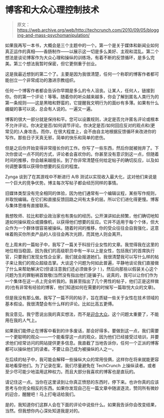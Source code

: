 # 博客和大众心理控制技术

> 原文：<https://web.archive.org/web/http://techcrunch.com/2010/09/05/blogging-and-mass-psychomanipulation/>

如果我再写一本书，大概会是三个主题中的一个。第一个是关于媒体和新闻业如何真正运作的真相——香肠制作——以展示这一切是多么美好、主观和混乱。第二个想法是谈论博客作为大众心理和操纵的训练场，有着不断的反馈循环，是多么完美。第三个想法我暂时保密，但它更侧重于创业。

这是我最近想到的第二个了。主要是因为我很清楚，任何一个称职的博客作者都可能创立一个非常成功的激进宗教组织。

任何一个博客作者都会告诉你早期是多么的令人沮丧。让某人，任何人，链接到你。你的第一个评论！等等。随着你的听众越来越多，你会了解到匿名人类行为的第一条规则——这是黑暗和野蛮的，它提醒我文明行为的面纱有多薄。如果有什么龌龊的事可以说，总会有人说的。一遍又一遍。

博客的很大一部分就是保持和平。您可以设置规则，决定是否允许匿名评论或根本不允许评论。你决定是否/如何调节评论。你决定是否/如何回应反对的观点和(更常见的)人身攻击。而你，在很大程度上，会不由自主地根据反馈循环来改进你的写作。那些日子天真无邪，简单的快乐和简单的悲伤。

但是之后你开始变得非常擅长你的工作。你写了一些东西，然后你就被抛弃了。下次你尝试一点不同的方式，评论者会喜欢你的。你甚至没有意识到这一点，但随着时间的推移，你会越来越擅长。到了你非常清楚任何给定帖子的确切反应，以及如何调整事情以获得你想要的反应的程度。

Zynga 谈到了在其游戏中不断进行 A/B 测试以实现收入最大化，这对他们来说是一个巨大的竞争优势。博主每次写帖子都会经历同样的事情。

旧媒体类型没有完全相同的体验，因为他们通常有一个编辑议程，某些写作规则，并取悦编辑。在它们和直接反馈回路之间有太多的层。所以它们进化得更慢。博客与集体思维有直接联系。

我想牧师、拉比和职业政治家也有类似的经历。公开演讲如此频繁，他们确切地知道如何操纵观众或摄像机，以获得他们想要的反应。它并不适用于每个个体，但大众作为一个群体很容易被操纵。随着时间的推移，你的受众往往会自我强化，这意味着购买你所卖产品的人往往会再次光顾，而其他人则会离开。

在上周末的一篇帖子中，我写了一篇关于科技行业女性的文章。我觉得我在这里的地位相当稳固，因为我们的高级职员中有一半以上是女性，包括我们的首席执行官，只要我们发现女性企业家，我们就会报道她们。我很清楚我可以写什么样的帖子来让我们的观众超级击掌。大谈这个问题为何如此普遍，平静地谈论我们直接做了什么来帮助解决它(但请注意我们还必须做多少！)，然后向那些以假装关心这个问题为生的罪魁祸首致敬(当然没有指出他们是骗子)。说真的，我可以让你们作为一个集体在这一点上完全听我的。我甚至指出了几个男性的帖子，他们正是这样做的(也有非常有经验的博客，他们知道如何在需要的时候写一篇取悦大众的文章)。

但是我没有那么做。我写了一篇不同的帖子，旨在质疑一些关于女性在技术领域的基本假设。我很清楚会有什么样的评论。比如比高五更傅。

我没意见。我宁愿说出我的真实想法，而不是[迎合大众](https://web.archive.org/web/20230204122216/http://twitter.com/arrington/status/22743844200)。这个问题太重要了，不能用在我的人气上。

如果我们能停止在博客中看到的许多废话，那会好得多。要做到这一点，我们需要一个更聪明的观众——一个能看穿这一点的观众，因为他们已经接受过培训，并要求他们经常访问的网站提供更多信息。我直截了当地告诉你，任何一个正派的博客都可以操纵他们的读者。不要让自己成为被操纵的人之一。

在后续的帖子中，我可能会解释一些操纵大众的常用伎俩，这样你在将来就能更容易地看穿他们。为了记录在案，我们尽量避免在 TechCrunch 上操纵读者。或者至少尽可能少地滥用这种权力。而且大部分我喜欢的博客也是直玩的。

请记住这一点。当你在这里读到让你真正愤怒的东西时，停下来。也许你真的应该思考与你完全相反的东西。如果你发现自己在一篇文章中随波逐流，赞同所有微妙的迎合，醒醒吧！马上打电话给我们。

是的，我知道你们这群人会在下面的评论中说些什么。如果我告诉你会改变结果，当然。但我想你内心深处知道我是对的。